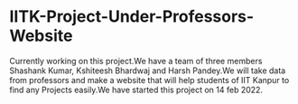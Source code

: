 # IITK-Project-Under-Professors-Website
Currently working on this project.We have a team of three members Shashank Kumar, Kshiteesh Bhardwaj and Harsh Pandey.We will take data from professors and make a website that will help students of IIT Kanpur to find any Projects easily.We have started this project on 14 feb 2022.
